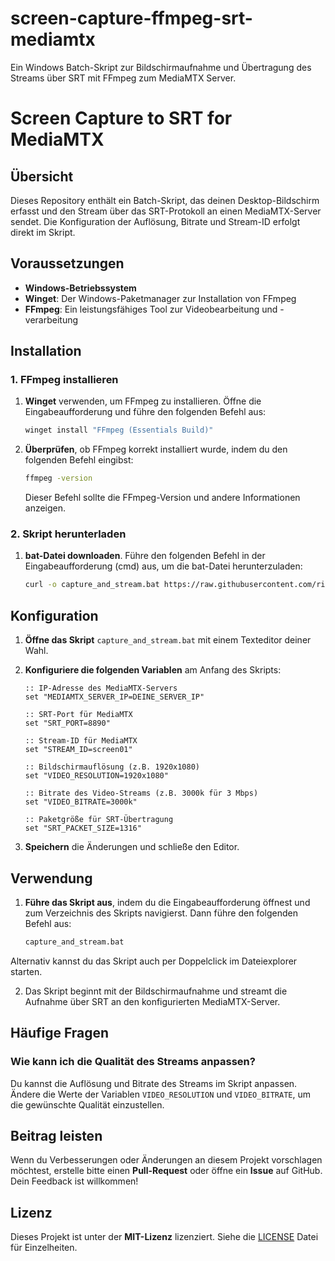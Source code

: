 # screen-capture-ffmpeg-srt-mediamtx
Ein Windows Batch-Skript zur Bildschirmaufnahme und Übertragung des Streams über SRT mit FFmpeg zum MediaMTX Server.

# Screen Capture to SRT for MediaMTX

## Übersicht

Dieses Repository enthält ein Batch-Skript, das deinen Desktop-Bildschirm erfasst und den Stream über das SRT-Protokoll an einen MediaMTX-Server sendet. Die Konfiguration der Auflösung, Bitrate und Stream-ID erfolgt direkt im Skript.

## Voraussetzungen

- **Windows-Betriebssystem**
- **Winget**: Der Windows-Paketmanager zur Installation von FFmpeg
- **FFmpeg**: Ein leistungsfähiges Tool zur Videobearbeitung und -verarbeitung

## Installation

### 1. FFmpeg installieren

1. **Winget** verwenden, um FFmpeg zu installieren. Öffne die Eingabeaufforderung und führe den folgenden Befehl aus:

    ```bash
    winget install "FFmpeg (Essentials Build)"
    ```

2. **Überprüfen**, ob FFmpeg korrekt installiert wurde, indem du den folgenden Befehl eingibst:

    ```bash
    ffmpeg -version
    ```

    Dieser Befehl sollte die FFmpeg-Version und andere Informationen anzeigen.

### 2. Skript herunterladen

1. **bat-Datei downloaden**. Führe den folgenden Befehl in der Eingabeaufforderung (cmd) aus, um die bat-Datei herunterzuladen:

    ```bash
    curl -o capture_and_stream.bat https://raw.githubusercontent.com/richtertoralf/screen-capture-ffmpeg-srt-mediamtx/main/capture_and_stream.bat

    ```

## Konfiguration

1. **Öffne das Skript** `capture_and_stream.bat` mit einem Texteditor deiner Wahl.

2. **Konfiguriere die folgenden Variablen** am Anfang des Skripts:

    ```batch
    :: IP-Adresse des MediaMTX-Servers
    set "MEDIAMTX_SERVER_IP=DEINE_SERVER_IP"

    :: SRT-Port für MediaMTX
    set "SRT_PORT=8890"

    :: Stream-ID für MediaMTX
    set "STREAM_ID=screen01"

    :: Bildschirmauflösung (z.B. 1920x1080)
    set "VIDEO_RESOLUTION=1920x1080"

    :: Bitrate des Video-Streams (z.B. 3000k für 3 Mbps)
    set "VIDEO_BITRATE=3000k"

    :: Paketgröße für SRT-Übertragung
    set "SRT_PACKET_SIZE=1316"
    ```

3. **Speichern** die Änderungen und schließe den Editor.

## Verwendung

1. **Führe das Skript aus**, indem du die Eingabeaufforderung öffnest und zum Verzeichnis des Skripts navigierst. Dann führe den folgenden Befehl aus:

    ```bash
    capture_and_stream.bat
    ```
Alternativ kannst du das Skript auch per Doppelclick im Dateiexplorer starten.

2. Das Skript beginnt mit der Bildschirmaufnahme und streamt die Aufnahme über SRT an den konfigurierten MediaMTX-Server.

## Häufige Fragen

### Wie kann ich die Qualität des Streams anpassen?

Du kannst die Auflösung und Bitrate des Streams im Skript anpassen. Ändere die Werte der Variablen `VIDEO_RESOLUTION` und `VIDEO_BITRATE`, um die gewünschte Qualität einzustellen.

## Beitrag leisten

Wenn du Verbesserungen oder Änderungen an diesem Projekt vorschlagen möchtest, erstelle bitte einen **Pull-Request** oder öffne ein **Issue** auf GitHub. Dein Feedback ist willkommen!

## Lizenz

Dieses Projekt ist unter der **MIT-Lizenz** lizenziert. Siehe die [LICENSE](LICENSE) Datei für Einzelheiten.
